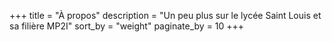 +++
title = "À propos"
description = "Un peu plus sur le lycée Saint Louis et sa filière MP2I"
sort_by = "weight"
paginate_by = 10
+++
